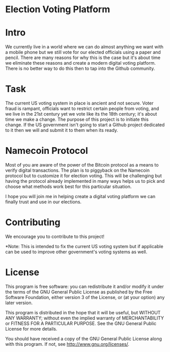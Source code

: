 Election Voting Platform
=================

Intro
=================

We currently live in a world where we can do almost anything we want with a mobile phone but we still vote for our elected officials using a paper and pencil. There are many reasons for why this is the case but it's about time we eliminate these reasons and create a modern digital voting platform. There is no better way to do this then to tap into the Github community.

Task
================

The current US voting system in place is ancient and not secure. Voter fraud is rampant, officials want to restrict certain people from voting, and we live in the 21st century yet we vote like its the 18th century; it's about time we make a change. The purpose of this project is to initiate this change. If the US government isn't going to start a Github project dedicated to it then we will and submit it to them when its ready.

Namecoin Protocol
================

Most of you are aware of the power of the Bitcoin protocol as a means to verify digital transactions. The plan is to piggyback on the Namecoin protocol but to customize it for election voting. This will be challenging but having the protocol already implemented in many ways helps us to pick and choose what methods work best for this particular situation.

I hope you will join me in helping create a digital voting platform we can finally trust and use in our elections.

Contributing
================

We encourage you to contribute to this project!

*Note: This is intended to fix the current US voting system but if applicable can be used to improve other government's voting systems as well.

License
================

This program is free software: you can redistribute it and/or modify it under the terms of the GNU General Public License as published by the Free Software Foundation, either version 3 of the License, or (at your option) any later version.

This program is distributed in the hope that it will be useful, but WITHOUT ANY WARRANTY; without even the implied warranty of MERCHANTABILITY or FITNESS FOR A PARTICULAR PURPOSE. See the GNU General Public License for more details.

You should have received a copy of the GNU General Public License along with this program. If not, see http://www.gnu.org/licenses/.
